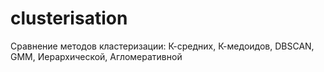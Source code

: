 # clusterisation
Сравнение методов кластеризации: К-средних, К-медоидов, DBSCAN, GMM, Иерархической, Агломеративной
